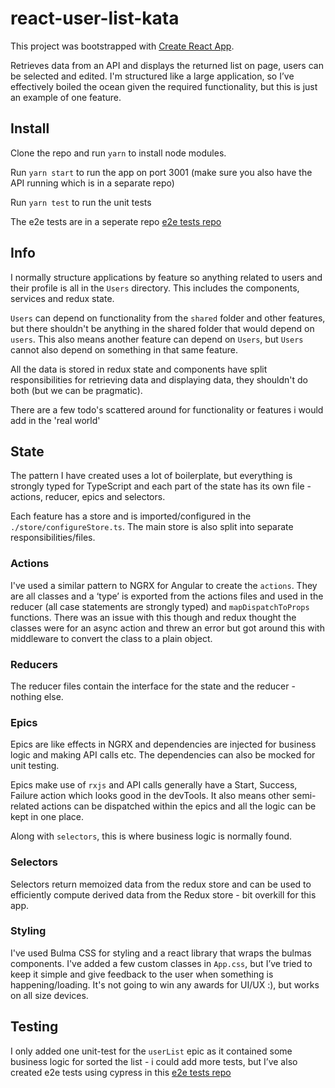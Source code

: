 # react-user-list-kata

This project was bootstrapped with [Create React App](https://github.com/facebook/create-react-app).

Retrieves data from an API and displays the returned list on page, users can be selected and edited. I'm structured like a large application, so I’ve effectively boiled the ocean given the required functionality, but this is just an example of one feature.

## Install

Clone the repo and run `yarn` to install node modules.

Run `yarn start` to run the app on port 3001 (make sure you also have the API running which is in a separate repo)

Run `yarn test` to run the unit tests

The e2e tests are in a seperate repo [e2e tests repo](https://github.com/stottle-uk/react-user-list-kata-e2e)

## Info

I normally structure applications by feature so anything related to users and their profile is all in the `Users` directory. This includes the components, services and redux state.

`Users` can depend on functionality from the `shared` folder and other features, but there shouldn't be anything in the shared folder that would depend on `users`. This also means another feature can depend on `Users`, but `Users` cannot also depend on something in that same feature.

All the data is stored in redux state and components have split responsibilities for retrieving data and displaying data, they shouldn't do both (but we can be pragmatic).

There are a few todo's scattered around for functionality or features i would add in the 'real world'

## State

The pattern I have created uses a lot of boilerplate, but everything is strongly typed for TypeScript and each part of the state has its own file - actions, reducer, epics and selectors.

Each feature has a store and is imported/configured in the `./store/configureStore.ts`. The main store is also split into separate responsibilities/files.

### Actions

I've used a similar pattern to NGRX for Angular to create the `actions`. They are all classes and a ‘type’ is exported from the actions files and used in the reducer (all case statements are strongly typed) and `mapDispatchToProps` functions. There was an issue with this though and redux thought the classes were for an async action and threw an error but got around this with middleware to convert the class to a plain object.

### Reducers

The reducer files contain the interface for the state and the reducer - nothing else.

### Epics

Epics are like effects in NGRX and dependencies are injected for business logic and making API calls etc. The dependencies can also be mocked for unit testing.

Epics make use of `rxjs` and API calls generally have a Start, Success, Failure action which looks good in the devTools. It also means other semi-related actions can be dispatched within the epics and all the logic can be kept in one place.

Along with `selectors`, this is where business logic is normally found.

### Selectors

Selectors return memoized data from the redux store and can be used to efficiently compute derived data from the Redux store - bit overkill for this app.

### Styling

I've used Bulma CSS for styling and a react library that wraps the bulmas components. I've added a few custom classes in `App.css`, but I’ve tried to keep it simple and give feedback to the user when something is happening/loading. It's not going to win any awards for UI/UX :), but works on all size devices.

## Testing

I only added one unit-test for the `userList` epic as it contained some business logic for sorted the list - i could add more tests, but I’ve also created e2e tests using cypress in this [e2e tests repo](https://github.com/stottle-uk/react-user-list-kata-e2e)
